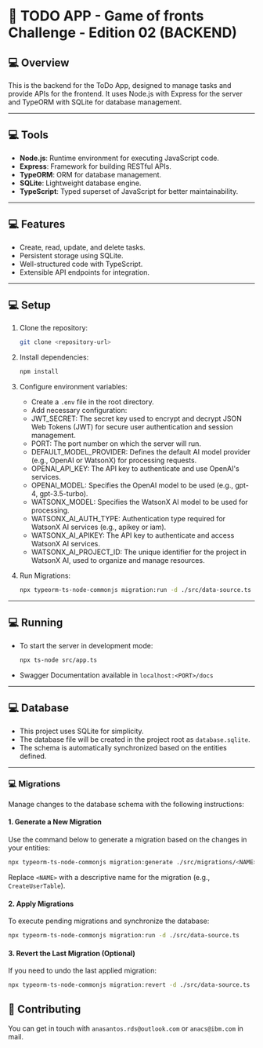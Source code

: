 # :dart: TODO APP - Game of fronts Challenge - Edition 02 (BACKEND)

## :computer: Overview
This is the backend for the ToDo App, designed to manage tasks and provide APIs for the frontend. It uses Node.js with Express for the server and TypeORM with SQLite for database management.

---

## :computer: Tools
- **Node.js**: Runtime environment for executing JavaScript code.
- **Express**: Framework for building RESTful APIs.
- **TypeORM**: ORM for database management.
- **SQLite**: Lightweight database engine.
- **TypeScript**: Typed superset of JavaScript for better maintainability.

---

## :computer: Features
- Create, read, update, and delete tasks.
- Persistent storage using SQLite.
- Well-structured code with TypeScript.
- Extensible API endpoints for integration.

---

## :computer: Setup
1. Clone the repository:
   ```bash
   git clone <repository-url>
   ```

2. Install dependencies:
   ```bash
   npm install
   ```

3. Configure environment variables:
   - Create a `.env` file in the root directory.
   - Add necessary configuration:
   - JWT_SECRET: The secret key used to encrypt and decrypt JSON Web Tokens (JWT) for secure user authentication and session management.
   - PORT: The port number on which the server will run.
   - DEFAULT_MODEL_PROVIDER: Defines the default AI model provider (e.g., OpenAI or WatsonX) for processing requests.
   - OPENAI_API_KEY: The API key to authenticate and use OpenAI's services.
   - OPENAI_MODEL: Specifies the OpenAI model to be used (e.g., gpt-4, gpt-3.5-turbo).
   - WATSONX_MODEL: Specifies the WatsonX AI model to be used for processing.
   - WATSONX_AI_AUTH_TYPE: Authentication type required for WatsonX AI services (e.g., apikey or iam).
   - WATSONX_AI_APIKEY: The API key to authenticate and access WatsonX AI services.
   - WATSONX_AI_PROJECT_ID: The unique identifier for the project in WatsonX AI, used to organize and manage resources.

4. Run Migrations:
   ```bash
   npx typeorm-ts-node-commonjs migration:run -d ./src/data-source.ts
   ```

---

## :computer: Running
- To start the server in development mode:
  ```bash
  npx ts-node src/app.ts
  ```
- Swagger Documentation available in `localhost:<PORT>/docs`

---

## :computer: Database
- This project uses SQLite for simplicity.
- The database file will be created in the project root as `database.sqlite`.
- The schema is automatically synchronized based on the entities defined.

---

### :computer: Migrations

Manage changes to the database schema with the following instructions:

#### **1. Generate a New Migration**
Use the command below to generate a migration based on the changes in your entities:

```bash
npx typeorm-ts-node-commonjs migration:generate ./src/migrations/<NAME> -d ./src/data-source.ts
```

Replace `<NAME>` with a descriptive name for the migration (e.g., `CreateUserTable`).

#### **2. Apply Migrations**
To execute pending migrations and synchronize the database:

```bash
npx typeorm-ts-node-commonjs migration:run -d ./src/data-source.ts
```

#### **3. Revert the Last Migration (Optional)**
If you need to undo the last applied migration:

```bash
npx typeorm-ts-node-commonjs migration:revert -d ./src/data-source.ts
```

## :bust_in_silhouette: Contributing

You can get in touch with `anasantos.rds@outlook.com` or `anacs@ibm.com` in mail.
